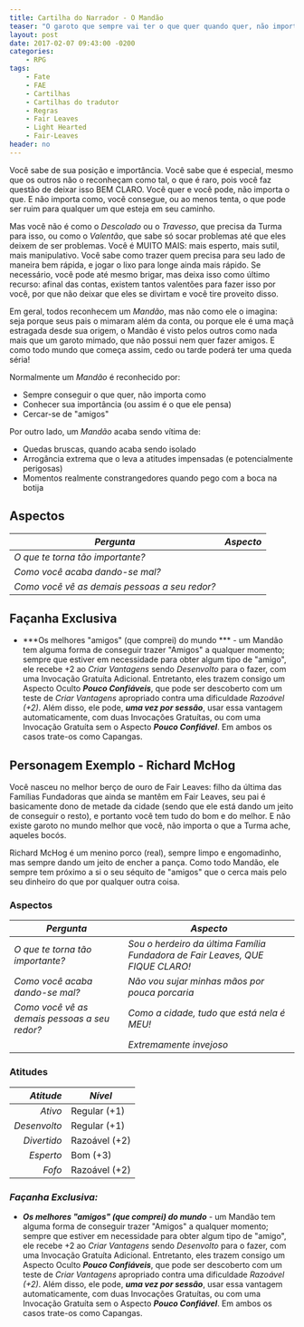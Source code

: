 ```yaml
---
title: Cartilha do Narrador - O Mandão
teaser: "O garoto que sempre vai ter o que quer quando quer, não importa como!"
layout: post
date: 2017-02-07 09:43:00 -0200
categories: 
    - RPG
tags:
    - Fate
    - FAE
    - Cartilhas
    - Cartilhas do tradutor
    - Regras
    - Fair Leaves
    - Light Hearted
    - Fair-Leaves
header: no
---
```



Você sabe de sua posição e importância. Você sabe que é especial, mesmo que os outros não o reconheçam como tal, o que é raro, pois você faz questão de deixar isso BEM CLARO. Você quer e você pode, não importa o que. E não importa como, você consegue, ou ao menos tenta, o que pode ser ruim para qualquer um que esteja em seu caminho.

Mas você não é como o _Descolado_ ou o _Travesso_, que precisa da Turma para isso, ou como o _Valentão_, que sabe só socar problemas até que eles deixem de ser problemas. Você é MUITO MAIS: mais esperto, mais sutil, mais manipulativo. Você sabe como trazer quem precisa para seu lado de maneira bem rápida, e jogar o lixo para longe ainda mais rápido. Se necessário, você pode até mesmo brigar, mas deixa isso como último recurso: afinal das contas, existem tantos valentões para fazer isso por você, por que não deixar que eles se divirtam e você tire proveito disso.

Em geral, todos reconhecem um _Mandão_, mas não como ele o imagina: seja porque seus pais o mimaram além da conta, ou porque ele é uma maçã estragada desde sua origem, o Mandão é visto pelos outros como nada mais que um garoto mimado, que não possui nem quer fazer amigos. E como todo mundo que começa assim, cedo ou tarde poderá ter uma queda séria!

<!-- excerpt -->

Normalmente um _Mandão_ é reconhecido por:

+ Sempre conseguir o que quer, não importa como
+ Conhecer sua importância (ou assim é o que ele pensa)
+ Cercar-se de "amigos"

Por outro lado, um _Mandão_ acaba sendo vítima de:

+ Quedas bruscas, quando acaba sendo isolado
+ Arrogância extrema que o leva a atitudes impensadas (e potencialmente perigosas)
+ Momentos realmente constrangedores quando pego com a boca na botija

## Aspectos

| ***Pergunta***                                 | ***Aspecto*** |
|------------------------------------------------|---------------|
| _O que te torna tão importante?_               |               |
| _Como você acaba dando-se mal?_                |               |
| _Como você vê as demais pessoas a seu redor?_  |               | 

## Façanha Exclusiva

+ ***Os melhores "amigos" (que comprei) do mundo *** - um Mandão tem alguma forma de conseguir trazer "Amigos" a qualquer momento; sempre que estiver em necessidade para obter algum tipo de "amigo", ele recebe +2 ao _Criar Vantagens_ sendo _Desenvolto_ para o fazer, com uma Invocação Gratuíta Adicional. Entretanto, eles trazem consigo um Aspecto Oculto ___Pouco Confiáveis___, que pode ser descoberto com um teste de _Criar Vantagens_ apropriado contra uma dificuldade _Razoável (+2)_. Além disso, ele pode, ___uma vez por sessão___, usar essa vantagem automaticamente, com duas Invocações Gratuítas, ou com uma Invocação Gratuíta sem o Aspecto ___Pouco Confiável___. Em ambos os casos trate-os como Capangas.

## Personagem Exemplo - Richard McHog

Você nasceu no melhor berço de ouro de Fair Leaves: filho da última das Famílias Fundadoras que ainda se mantêm em Fair Leaves, seu pai é basicamente dono de metade da cidade (sendo que ele está dando um jeito de conseguir o resto), e portanto você tem tudo do bom e do melhor. E não existe garoto no mundo melhor que você, não importa o que a Turma ache, aqueles bocós.

Richard McHog é um menino porco (real), sempre limpo e engomadinho, mas sempre dando um jeito de encher a pança. Como todo Mandão, ele sempre tem próximo a si o seu séquito de "amigos" que o cerca mais pelo seu dinheiro do que por qualquer outra coisa. 

### __Aspectos__

| ***Pergunta***                                 | ***Aspecto*** |
|------------------------------------------------|---------------|
| _O que te torna tão importante?_               | _Sou o herdeiro da última Família Fundadora de Fair Leaves, QUE FIQUE CLARO!_ |
| _Como você acaba dando-se mal?_                | _Não vou sujar minhas mãos por pouca porcaria_              |
| _Como você vê as demais pessoas a seu redor?_  | _Como a cidade, tudo que está nela é MEU!_ | 
| | _Extremamente invejoso_ |

### __Atitudes__

| ***Atitude***  | ***Nível***   |
|---------------:|---------------|
| _Ativo_        | Regular (+1)  |
| _Desenvolto_   | Regular (+1)  |
| _Divertido_    | Razoável (+2) |
| _Esperto_      | Bom (+3)      |
| _Fofo_         | Razoável (+2) |

### ___Façanha Exclusiva:___

+ ***Os melhores "amigos" (que comprei) do mundo*** - um Mandão tem alguma forma de conseguir trazer "Amigos" a qualquer momento; sempre que estiver em necessidade para obter algum tipo de "amigo", ele recebe +2 ao _Criar Vantagens_ sendo _Desenvolto_ para o fazer, com uma Invocação Gratuíta Adicional. Entretanto, eles trazem consigo um Aspecto Oculto ___Pouco Confiáveis___, que pode ser descoberto com um teste de _Criar Vantagens_ apropriado contra uma dificuldade _Razoável (+2)_. Além disso, ele pode, ___uma vez por sessão___, usar essa vantagem automaticamente, com duas Invocações Gratuítas, ou com uma Invocação Gratuíta sem o Aspecto ___Pouco Confiável___. Em ambos os casos trate-os como Capangas.


